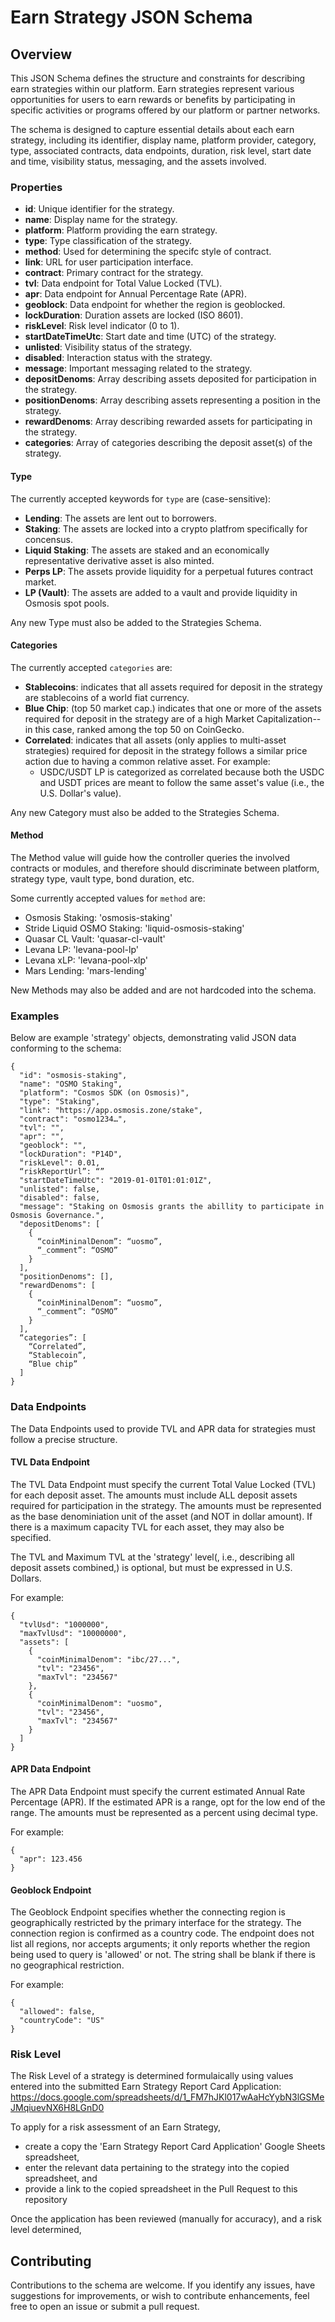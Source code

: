 # Earn Strategy JSON Schema

## Overview

This JSON Schema defines the structure and constraints for describing earn strategies within our platform. Earn strategies represent various opportunities for users to earn rewards or benefits by participating in specific activities or programs offered by our platform or partner networks.

The schema is designed to capture essential details about each earn strategy, including its identifier, display name, platform provider, category, type, associated contracts, data endpoints, duration, risk level, start date and time, visibility status, messaging, and the assets involved.

### Properties

- **id**: Unique identifier for the strategy.
- **name**: Display name for the strategy.
- **platform**: Platform providing the earn strategy.
- **type**: Type classification of the strategy.
- **method**: Used for determining the specifc style of contract.
- **link**: URL for user participation interface.
- **contract**: Primary contract for the strategy.
- **tvl**: Data endpoint for Total Value Locked (TVL).
- **apr**: Data endpoint for Annual Percentage Rate (APR).
- **geoblock**: Data endpoint for whether the region is geoblocked.
- **lockDuration**: Duration assets are locked (ISO 8601).
- **riskLevel**: Risk level indicator (0 to 1). 
- **startDateTimeUtc**: Start date and time (UTC) of the strategy.
- **unlisted**: Visibility status of the strategy.
- **disabled**: Interaction status with the strategy.
- **message**: Important messaging related to the strategy.
- **depositDenoms**: Array describing assets deposited for participation in the strategy.
- **positionDenoms**: Array describing assets representing a position in the strategy.
- **rewardDenoms**: Array describing rewarded assets for participating in the strategy.
- **categories**: Array of categories describing the deposit asset(s) of the strategy.

#### Type 

The currently accepted keywords for `type` are (case-sensitive):
- **Lending**: The assets are lent out to borrowers. 
- **Staking**: The assets are locked into a crypto platfrom specifically for concensus.
- **Liquid Staking**: The assets are staked and an economically representative derivative asset is also minted. 
- **Perps LP**: The assets provide liquidity for a perpetual futures contract market.
- **LP (Vault)**: The assets are added to a vault and provide liquidity in Osmosis spot pools.
  
Any new Type must also be added to the Strategies Schema.

#### Categories

The currently accepted `categories` are:
- **Stablecoins**: indicates that all assets required for deposit in the strategy are stablecoins of a world fiat currency.
- **Blue Chip**: (top 50 market cap.) indicates that one or more of the assets required for deposit in the strategy are of a high Market Capitalization--in this case, ranked among the top 50 on CoinGecko.
- **Correlated**: indicates that all assets (only applies to multi-asset strategies) required for deposit in the strategy follows a similar price action due to having a common relative asset. For example:
  - USDC/USDT LP is categorized as correlated because both the USDC and USDT prices are meant to follow the same asset's value (i.e., the U.S. Dollar's value).

Any new Category must also be added to the Strategies Schema.

#### Method

The Method value will guide how the controller queries the involved contracts or modules, and therefore should discriminate between platform, strategy type, vault type, bond duration, etc.

Some currently accepted values for `method` are:
- Osmosis Staking: 'osmosis-staking'
- Stride Liquid OSMO Staking: 'liquid-osmosis-staking'
- Quasar CL Vault: 'quasar-cl-vault'
- Levana LP: 'levana-pool-lp'
- Levana xLP: 'levana-pool-xlp'
- Mars Lending: 'mars-lending'

New Methods may also be added and are not hardcoded into the schema.

### Examples

Below are example 'strategy' objects, demonstrating valid JSON data conforming to the schema:

```
{
  "id": "osmosis-staking",
  "name": "OSMO Staking",
  "platform": "Cosmos SDK (on Osmosis)",
  "type": "Staking",
  "link": "https://app.osmosis.zone/stake",
  "contract": "osmo1234…",
  "tvl": "",
  "apr": "",
  "geoblock": "",
  "lockDuration": "P14D",
  "riskLevel": 0.01,
  “riskReportUrl”: “”
  "startDateTimeUtc": "2019-01-01T01:01:01Z",
  "unlisted": false,
  "disabled": false,
  "message": "Staking on Osmosis grants the abillity to participate in Osmosis Governance.",
  "depositDenoms": [
    {
      “coinMininalDenom”: “uosmo”,
      “_comment”: “OSMO”
    }
  ],
  "positionDenoms": [],
  "rewardDenoms": [
    {
      “coinMininalDenom”: “uosmo”,
      “_comment”: “OSMO”
    }
  ],
  “categories”: [
    “Correlated”,
    “Stablecoin”,
    “Blue chip”
  ]
}
```


### Data Endpoints

The Data Endpoints used to provide TVL and APR data for strategies must follow a precise structure.

#### TVL Data Endpoint

The TVL Data Endpoint must specify the current Total Value Locked (TVL) for each deposit asset.
The amounts must include ALL deposit assets required for participation in the strategy.
The amounts must be represented as the base denominiation unit of the asset (and NOT in dollar amount).
If there is a maximum capacity TVL for each asset, they may also be specified.

The TVL and Maximum TVL at the 'strategy' level(, i.e., describing all deposit assets combined,) is optional, but must be expressed in U.S. Dollars. 

For example:
```
{
  "tvlUsd": "1000000",
  "maxTvlUsd": "10000000",
  "assets": [
    {
      "coinMinimalDenom": "ibc/27...",
      "tvl": "23456",
      "maxTvl": "234567"
    },
    {
      "coinMinimalDenom": "uosmo",
      "tvl": "23456",
      "maxTvl": "234567"
    }
  ]
}
```

#### APR Data Endpoint

The APR Data Endpoint must specify the current estimated Annual Rate Percentage (APR).
If the estimated APR is a range, opt for the low end of the range.
The amounts must be represented as a percent using decimal type.

For example:
```
{
  "apr": 123.456
}
```

#### Geoblock Endpoint

The Geoblock Endpoint specifies whether the connecting region is geographically restricted by the primary interface for the strategy.
The connection region is confirmed as a country code.
The endpoint does not list all regions, nor accepts arguments; it only reports whether the region being used to query is 'allowed' or not.
The string shall be blank if there is no geographical restriction.

For example:
```
{
  "allowed": false,
  "countryCode": "US"
}
```

### Risk Level

The Risk Level of a strategy is determined formulaically using values entered into the submitted Earn Strategy Report Card Application:
https://docs.google.com/spreadsheets/d/1_FM7hJKl017wAaHcYybN3lGSMeJMqiuevNX6H8LGnD0

To apply for a risk assessment of an Earn Strategy,
 - create a copy the 'Earn Strategy Report Card Application' Google Sheets spreadsheet,
 - enter the relevant data pertaining to the strategy into the copied spreadsheet, and
 - provide a link to the copied spreadsheet in the Pull Request to this repository

Once the application has been reviewed (manually for accuracy), and a risk level determined, 


## Contributing

Contributions to the schema are welcome. If you identify any issues, have suggestions for improvements, or wish to contribute enhancements, feel free to open an issue or submit a pull request.
